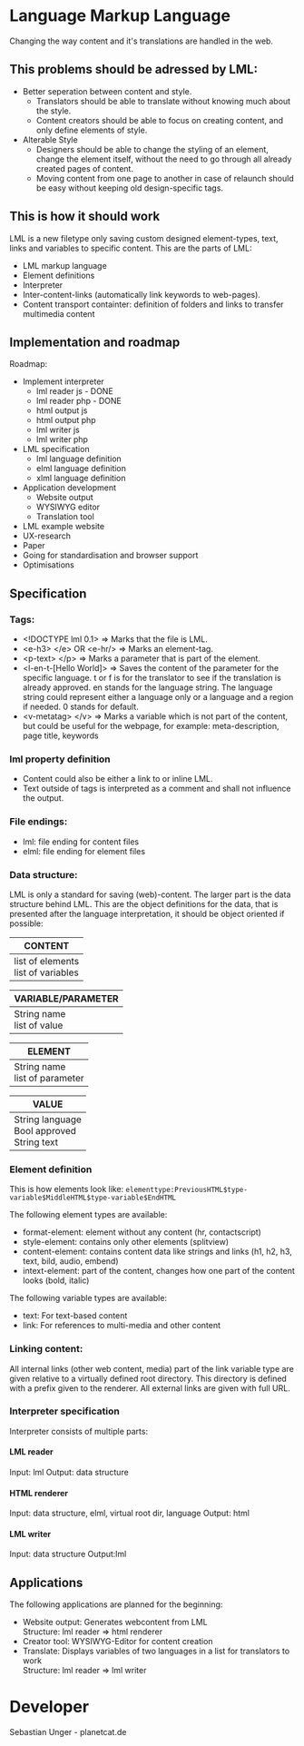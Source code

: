 # Language Markup Language
Changing the way content and it's translations are handled in the web.
## This problems should be adressed by LML:
* Better seperation between content and style.
    * Translators should be able to translate without knowing much about the style.
    * Content creators should be able to focus on creating content, and only define elements of style.
* Alterable Style
    * Designers should be able to change the styling of an element, change the element itself, without the need to go through all already created pages of content.
    * Moving content from one page to another in case of relaunch should be easy without keeping old design-specific tags.
## This is how it should work
LML is a new filetype only saving custom designed element-types, text, links and variables to specific content. This are the parts of LML:
* LML markup language
* Element definitions
* Interpreter
* Inter-content-links (automatically link keywords to web-pages).
* Content transport containter: definition of folders and links to transfer multimedia content 
## Implementation and roadmap
Roadmap:
* Implement interpreter
   * lml reader js - DONE
   * lml reader php - DONE
   * html output js
   * html output php
   * lml writer js
   * lml writer php
* LML specification
   * lml language definition
   * elml language definition
   * xlml language definition
* Application development
   * Website output
   * WYSIWYG editor
   * Translation tool
* LML example website
* UX-research
* Paper
* Going for standardisation and browser support
* Optimisations
## Specification
### Tags:
* \<!DOCTYPE lml 0.1> => Marks that the file is LML.
* \<e-h3> \</e> OR \<e-hr/> => Marks an element-tag.
* \<p-text> \</p> => Marks a parameter that is part of the element.
* \<l-en-t-[Hello World]> => Saves the content of the parameter for the specific language. t or f is for the translator to see if the translation is already approved. en stands for the language string. The language string could represent either a language only or a language and a region if needed. 0 stands for default.
* \<v-metatag> \</v> => Marks a variable which is not part of the content, but could be useful for the webpage, for example: meta-description, page title, keywords
### lml property definition
* Content could also be either a link to or inline LML.
* Text outside of tags is interpreted as a comment and shall not influence the output.
### File endings:
* lml: file ending for content files
* elml: file ending for element files
### Data structure:
LML is only a standard for saving (web)-content. The larger part is the data structure behind LML. This are the object definitions for the data, that is presented after the language interpretation, it should be object oriented if possible:

| CONTENT |
|---|
| list of elements <br> list of variables |

| VARIABLE/PARAMETER |
|---|
| String name <br> list of value |

| ELEMENT |
|---|
| String name <br> list of parameter |

| VALUE |
|---|
| String language <br> Bool approved <br> String text |

### Element definition

This is how elements look like:
`elementtype:PreviousHTML$type-variable$MiddleHTML$type-variable$EndHTML`

The following element types are available:
* format-element: element without any content (hr, contactscript)
* style-element: contains only other elements (splitview)
* content-element: contains content data like strings and links (h1, h2, h3, text, bild, audio, embend)
* intext-element: part of the content, changes how one part of the content looks (bold, italic)

The following variable types are available:
* text: For text-based content
* link: For references to multi-media and other content

### Linking content:
All internal links (other web content, media) part of the link variable type are given relative to a virtually defined root directory. This directory is defined with a prefix given to the renderer. All external links are given with full URL.

### Interpreter specification
Interpreter consists of multiple parts:
#### LML reader
Input: lml
Output: data structure
#### HTML renderer
Input: data structure, elml, virtual root dir, language 
Output: html
#### LML writer
Input: data structure
Output:lml

## Applications
The following applications are planned for the beginning:
* Website output: Generates webcontent from LML <br> Structure: lml reader => html renderer
* Creator tool: WYSIWYG-Editor for content creation
* Translate: Displays variables of two languages in a list for translators to work <br> Structure: lml reader => lml writer

# Developer

Sebastian Unger - planetcat.de
